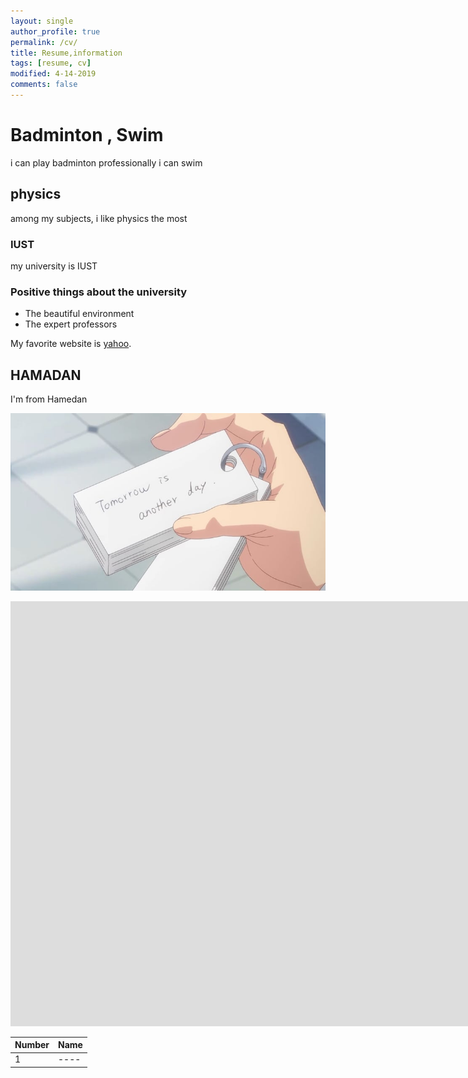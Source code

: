 ```yaml
---
layout: single
author_profile: true
permalink: /cv/
title: Resume,information
tags: [resume, cv]
modified: 4-14-2019
comments: false
---
```



# Badminton , Swim
i can play badminton professionally
i can swim 

## physics
among my subjects, i like physics the most


### IUST
my university is IUST

### Positive things about the university

- The beautiful environment
- The expert professors

My favorite website is [yahoo](http://www.yahoo.com).


## HAMADAN
 I'm from Hamedan

![Painting](/assets/images/original.jpg)


<iframe width="1691" height="680" src="https://www.youtube.com/embed/LOTtWzX3Wp4" title="The STRANGE Reason He's The World's Best Climber" frameborder="0" allow="accelerometer; autoplay; clipboard-write; encrypted-media; gyroscope; picture-in-picture" allowfullscreen></iframe>


|  Number | Name |
|---------|------|
|1        | ---- |
